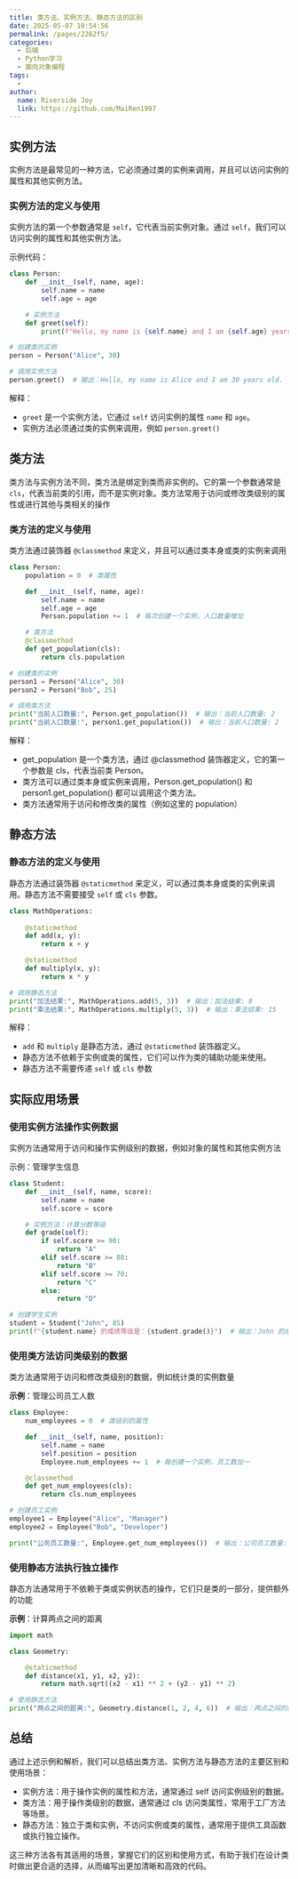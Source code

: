 ```yaml
---
title: 类方法、实例方法、静态方法的区别
date: 2025-05-07 10:54:56
permalink: /pages/2262f5/
categories:
  - 后端
  - Python学习
  - 面向对象编程
tags:
  - 
author: 
  name: Riverside Joy
  link: https://github.com/MaiRen1997
---
```

## 实例方法

实例方法是最常见的一种方法，它必须通过类的实例来调用，并且可以访问实例的属性和其他实例方法。

### 实例方法的定义与使用

实例方法的第一个参数通常是 `self`，它代表当前实例对象。通过 `self`，我们可以访问实例的属性和其他实例方法。

示例代码：

```python
class Person:
    def __init__(self, name, age):
        self.name = name
        self.age = age

    # 实例方法
    def greet(self):
        print(f"Hello, my name is {self.name} and I am {self.age} years old.")

# 创建类的实例
person = Person("Alice", 30)

# 调用实例方法
person.greet()  # 输出：Hello, my name is Alice and I am 30 years old.

```

解释：

- `greet` 是一个实例方法，它通过 `self` 访问实例的属性 `name` 和 `age`。
- 实例方法必须通过类的实例来调用，例如 `person.greet()`

## 类方法

类方法与实例方法不同，类方法是绑定到类而非实例的。它的第一个参数通常是 `cls`，代表当前类的引用，而不是实例对象。类方法常用于访问或修改类级别的属性或进行其他与类相关的操作

### 类方法的定义与使用

类方法通过装饰器 `@classmethod` 来定义，并且可以通过类本身或类的实例来调用

```python
class Person:
    population = 0  # 类属性

    def __init__(self, name, age):
        self.name = name
        self.age = age
        Person.population += 1  # 每次创建一个实例，人口数量增加

    # 类方法
    @classmethod
    def get_population(cls):
        return cls.population

# 创建类的实例
person1 = Person("Alice", 30)
person2 = Person("Bob", 25)

# 调用类方法
print("当前人口数量:", Person.get_population())  # 输出：当前人口数量: 2
print("当前人口数量:", person1.get_population())  # 输出：当前人口数量: 2

```

解释：

- get_population 是一个类方法，通过 @classmethod 装饰器定义，它的第一个参数是 cls，代表当前类 Person。
- 类方法可以通过类本身或实例来调用，Person.get_population() 和 person1.get_population() 都可以调用这个类方法。
- 类方法通常用于访问和修改类的属性（例如这里的 population）

## 静态方法

### 静态方法的定义与使用

静态方法通过装饰器 `@staticmethod` 来定义，可以通过类本身或类的实例来调用。静态方法不需要接受 `self` 或 `cls` 参数。

```python
class MathOperations:
    
    @staticmethod
    def add(x, y):
        return x + y

    @staticmethod
    def multiply(x, y):
        return x * y

# 调用静态方法
print("加法结果:", MathOperations.add(5, 3))  # 输出：加法结果: 8
print("乘法结果:", MathOperations.multiply(5, 3))  # 输出：乘法结果: 15

```

解释：

- `add` 和 `multiply` 是静态方法，通过 `@staticmethod` 装饰器定义。
- 静态方法不依赖于实例或类的属性，它们可以作为类的辅助功能来使用。
- 静态方法不需要传递 `self` 或 `cls` 参数

## 实际应用场景

### 使用实例方法操作实例数据

实例方法通常用于访问和操作实例级别的数据，例如对象的属性和其他实例方法

示例：管理学生信息

```python
class Student:
    def __init__(self, name, score):
        self.name = name
        self.score = score

    # 实例方法：计算分数等级
    def grade(self):
        if self.score >= 90:
            return "A"
        elif self.score >= 80:
            return "B"
        elif self.score >= 70:
            return "C"
        else:
            return "D"

# 创建学生实例
student = Student("John", 85)
print(f"{student.name} 的成绩等级是：{student.grade()}")  # 输出：John 的成绩等级是：B
```

### 使用类方法访问类级别的数据

类方法通常用于访问和修改类级别的数据，例如统计类的实例数量

**示例**：管理公司员工人数

```python
class Employee:
    num_employees = 0  # 类级别的属性

    def __init__(self, name, position):
        self.name = name
        self.position = position
        Employee.num_employees += 1  # 每创建一个实例，员工数加一

    @classmethod
    def get_num_employees(cls):
        return cls.num_employees

# 创建员工实例
employee1 = Employee("Alice", "Manager")
employee2 = Employee("Bob", "Developer")

print("公司员工数量:", Employee.get_num_employees())  # 输出：公司员工数量: 2
```

### 使用静态方法执行独立操作

静态方法通常用于不依赖于类或实例状态的操作，它们只是类的一部分，提供额外的功能

**示例**：计算两点之间的距离

```python
import math

class Geometry:

    @staticmethod
    def distance(x1, y1, x2, y2):
        return math.sqrt((x2 - x1) ** 2 + (y2 - y1) ** 2)

# 使用静态方法
print("两点之间的距离:", Geometry.distance(1, 2, 4, 6))  # 输出：两点之间的距离: 5.0

```

## 总结

通过上述示例和解析，我们可以总结出类方法、实例方法与静态方法的主要区别和使用场景：

- 实例方法：用于操作实例的属性和方法，通常通过 self 访问实例级别的数据。
- 类方法：用于操作类级别的数据，通常通过 cls 访问类属性，常用于工厂方法等场景。
- 静态方法：独立于类和实例，不访问实例或类的属性，通常用于提供工具函数或执行独立操作。

这三种方法各有其适用的场景，掌握它们的区别和使用方式，有助于我们在设计类时做出更合适的选择，从而编写出更加清晰和高效的代码。

